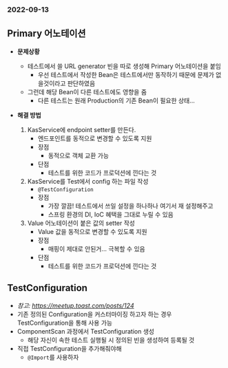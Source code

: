 ### 2022-09-13

## Primary 어노테이션
- **문제상황**
  - 테스트에서 쓸 URL generator 빈을 따로 생성해 Primary 어노테이션을 붙임
    - 우선 테스트에서 작성한 Bean은 테스트에서만 동작하기 때문에 문제가 없을것이라고 판단하였음
  - 그런데 해당 Bean이 다른 테스트에도 영향을 줌
    - 다른 테스트는 원래 Production의 기존 Bean이 필요한 상태...

- **해결 방법**
  1. KasService에 endpoint setter를 만든다. 
     - 엔드포인트를 동적으로 변경할 수 있도록 지원
     - 장점
       - 동적으로 객체 교환 가능
     - 단점
       - 테스트를 위한 코드가 프로덕션에 낀다는 것
  2. KasService를 Test에서 config 하는 파일 작성
     - `@TestConfiguration`
     - 장점
       - 가장 깔끔! 테스트에서 쓰일 설정을 하나하나 여기서 재 설정해주고
       - 스프링 환경의 DI, IoC 혜택을 그대로 누릴 수 있음
  3. Value 어노테이션이 붙은 값의 setter 작성
     - Value 값을 동적으로 변경할 수 있도록 지원
     - 장점
       - 매핑이 제대로 안된거... 극복할 수 있음
     - 단점
       - 테스트를 위한 코드가 프로덕션에 낀다는 것

## TestConfiguration
- *참고: https://meetup.toast.com/posts/124*
- 기존 정의된 Configuration을 커스터마이징 하고자 하는 경우 TestConfiguration을 통해 사용 가능
- ComponentScan 과정에서 TestConfiguration 생성
  - 해당 자신이 속한 테스트 실행될 시 정의된 빈을 생성하여 등록될 것
- 직접 TestConfiguration을 추가해줘야해
  - `@Import`를 사용하자

